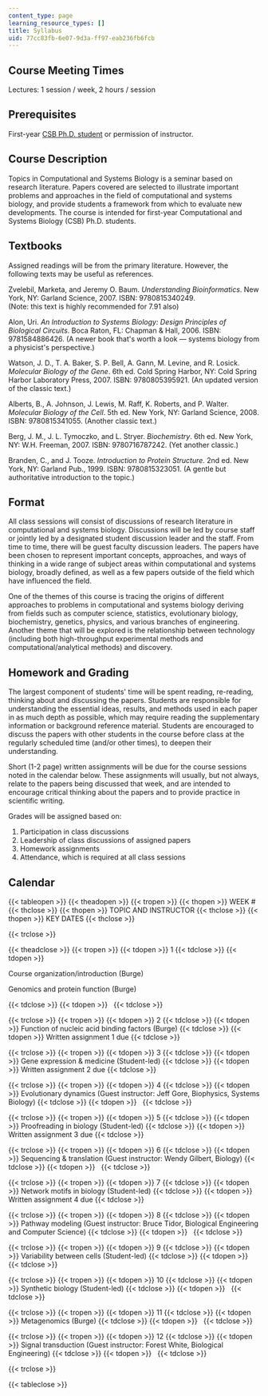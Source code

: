 ```yaml
---
content_type: page
learning_resource_types: []
title: Syllabus
uid: 77cc83fb-6e07-9d3a-ff97-eab236fb6fcb
---
```


Course Meeting Times
--------------------

Lectures: 1 session / week, 2 hours / session

Prerequisites
-------------

First-year [CSB Ph.D. student](https://csbphd.mit.edu/) or permission of instructor.

Course Description
------------------

Topics in Computational and Systems Biology is a seminar based on research literature. Papers covered are selected to illustrate important problems and approaches in the field of computational and systems biology, and provide students a framework from which to evaluate new developments. The course is intended for first-year Computational and Systems Biology (CSB) Ph.D. students.

Textbooks
---------

Assigned readings will be from the primary literature. However, the following texts may be useful as references.

Zvelebil, Marketa, and Jeremy O. Baum. _Understanding Bioinformatics_. New York, NY: Garland Science, 2007. ISBN: 9780815340249.  
(Note: this text is highly recommended for 7.91 also)

Alon, Uri. _An Introduction to Systems Biology: Design Principles of Biological Circuits_. Boca Raton, FL: Chapman & Hall, 2006. ISBN: 9781584886426. (A newer book that's worth a look — systems biology from a physicist's perspective.)

Watson, J. D., T. A. Baker, S. P. Bell, A. Gann, M. Levine, and R. Losick. _Molecular Biology of the Gene_. 6th ed. Cold Spring Harbor, NY: Cold Spring Harbor Laboratory Press, 2007. ISBN: 9780805395921. (An updated version of the classic text.)

Alberts, B., A. Johnson, J. Lewis, M. Raff, K. Roberts, and P. Walter. _Molecular Biology of the Cell_. 5th ed. New York, NY: Garland Science, 2008. ISBN: 9780815341055. (Another classic text.)

Berg, J. M., J. L. Tymoczko, and L. Stryer. _Biochemistry_. 6th ed. New York, NY: W.H. Freeman, 2007. ISBN: 9780716787242. (Yet another classic.)

Branden, C., and J. Tooze. _Introduction to Protein Structure_. 2nd ed. New York, NY: Garland Pub., 1999. ISBN: 9780815323051. (A gentle but authoritative introduction to the topic.)

Format
------

All class sessions will consist of discussions of research literature in computational and systems biology. Discussions will be led by course staff or jointly led by a designated student discussion leader and the staff. From time to time, there will be guest faculty discussion leaders. The papers have been chosen to represent important concepts, approaches, and ways of thinking in a wide range of subject areas within computational and systems biology, broadly defined, as well as a few papers outside of the field which have influenced the field.

One of the themes of this course is tracing the origins of different approaches to problems in computational and systems biology deriving from fields such as computer science, statistics, evolutionary biology, biochemistry, genetics, physics, and various branches of engineering. Another theme that will be explored is the relationship between technology (including both high-throughput experimental methods and computational/analytical methods) and discovery.

Homework and Grading
--------------------

The largest component of students' time will be spent reading, re-reading, thinking about and discussing the papers. Students are responsible for understanding the essential ideas, results, and methods used in each paper in as much depth as possible, which may require reading the supplementary information or background reference material. Students are encouraged to discuss the papers with other students in the course before class at the regularly scheduled time (and/or other times), to deepen their understanding.

Short (1-2 page) written assignments will be due for the course sessions noted in the calendar below. These assignments will usually, but not always, relate to the papers being discussed that week, and are intended to encourage critical thinking about the papers and to provide practice in scientific writing.

Grades will be assigned based on:

1.  Participation in class discussions
2.  Leadership of class discussions of assigned papers
3.  Homework assignments
4.  Attendance, which is required at all class sessions

Calendar
--------

{{< tableopen >}}
{{< theadopen >}}
{{< tropen >}}
{{< thopen >}}
WEEK #
{{< thclose >}}
{{< thopen >}}
TOPIC AND INSTRUCTOR
{{< thclose >}}
{{< thopen >}}
KEY DATES
{{< thclose >}}

{{< trclose >}}

{{< theadclose >}}
{{< tropen >}}
{{< tdopen >}}
1
{{< tdclose >}}
{{< tdopen >}}


Course organization/introduction (Burge)

Genomics and protein function (Burge)


{{< tdclose >}}
{{< tdopen >}}
 
{{< tdclose >}}

{{< trclose >}}
{{< tropen >}}
{{< tdopen >}}
2
{{< tdclose >}}
{{< tdopen >}}
Function of nucleic acid binding factors (Burge)
{{< tdclose >}}
{{< tdopen >}}
Written assignment 1 due
{{< tdclose >}}

{{< trclose >}}
{{< tropen >}}
{{< tdopen >}}
3
{{< tdclose >}}
{{< tdopen >}}
Gene expression & medicine (Student-led)
{{< tdclose >}}
{{< tdopen >}}
Written assignment 2 due
{{< tdclose >}}

{{< trclose >}}
{{< tropen >}}
{{< tdopen >}}
4
{{< tdclose >}}
{{< tdopen >}}
Evolutionary dynamics (Guest instructor: Jeff Gore, Biophysics, Systems Biology)
{{< tdclose >}}
{{< tdopen >}}
 
{{< tdclose >}}

{{< trclose >}}
{{< tropen >}}
{{< tdopen >}}
5
{{< tdclose >}}
{{< tdopen >}}
Proofreading in biology (Student-led)
{{< tdclose >}}
{{< tdopen >}}
Written assignment 3 due
{{< tdclose >}}

{{< trclose >}}
{{< tropen >}}
{{< tdopen >}}
6
{{< tdclose >}}
{{< tdopen >}}
Sequencing & translation (Guest instructor: Wendy Gilbert, Biology)
{{< tdclose >}}
{{< tdopen >}}
 
{{< tdclose >}}

{{< trclose >}}
{{< tropen >}}
{{< tdopen >}}
7
{{< tdclose >}}
{{< tdopen >}}
Network motifs in biology (Student-led)
{{< tdclose >}}
{{< tdopen >}}
Written assignment 4 due
{{< tdclose >}}

{{< trclose >}}
{{< tropen >}}
{{< tdopen >}}
8
{{< tdclose >}}
{{< tdopen >}}
Pathway modeling (Guest instructor: Bruce Tidor, Biological Engineering and Computer Science)
{{< tdclose >}}
{{< tdopen >}}
 
{{< tdclose >}}

{{< trclose >}}
{{< tropen >}}
{{< tdopen >}}
9
{{< tdclose >}}
{{< tdopen >}}
Variability between cells (Student-led)
{{< tdclose >}}
{{< tdopen >}}
 
{{< tdclose >}}

{{< trclose >}}
{{< tropen >}}
{{< tdopen >}}
10
{{< tdclose >}}
{{< tdopen >}}
Synthetic biology (Student-led)
{{< tdclose >}}
{{< tdopen >}}
 
{{< tdclose >}}

{{< trclose >}}
{{< tropen >}}
{{< tdopen >}}
11
{{< tdclose >}}
{{< tdopen >}}
Metagenomics (Burge)
{{< tdclose >}}
{{< tdopen >}}
 
{{< tdclose >}}

{{< trclose >}}
{{< tropen >}}
{{< tdopen >}}
12
{{< tdclose >}}
{{< tdopen >}}
Signal transduction (Guest instructor: Forest White, Biological Engineering)
{{< tdclose >}}
{{< tdopen >}}
 
{{< tdclose >}}

{{< trclose >}}

{{< tableclose >}}